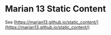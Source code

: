 # Marian 13 Static Content

See [https://marian13.github.io/static_content/](https://marian13.github.io/static_content/)
